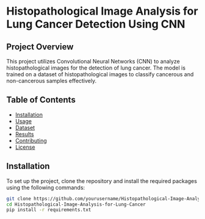 # Histopathological Image Analysis for Lung Cancer Detection Using CNN

## Project Overview
This project utilizes Convolutional Neural Networks (CNN) to analyze histopathological images for the detection of lung cancer. The model is trained on a dataset of histopathological images to classify cancerous and non-cancerous samples effectively.

## Table of Contents
- [Installation](#installation)
- [Usage](#usage)
- [Dataset](#dataset)
- [Results](#results)
- [Contributing](#contributing)
- [License](#license)

## Installation
To set up the project, clone the repository and install the required packages using the following commands:

```bash
git clone https://github.com/yourusername/Histopathological-Image-Analysis-for-Lung-Cancer.git
cd Histopathological-Image-Analysis-for-Lung-Cancer
pip install -r requirements.txt
